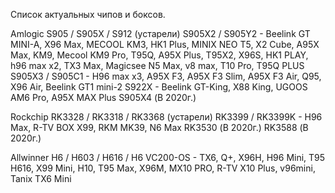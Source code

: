 Список актуальных чипов и боксов.

Amlogic
S905 /  S905X / S912 (устарели)
S905X2 / S905Y2 - Beelink GT MINI-A, X96 Max, MECOOL KM3, HK1 Plus, MINIX NEO T5, X2 Cube, A95X Max, KM9, Mecool KM9 Pro, T95Q, A95X Plus, T95X2, X96S, HK1 PLAY, h96 max x2, TX3 Max, Magicsee N5 Max, v8 max, T10 Pro, T95Q PLUS
S905X3 / S905C1 - H96 max x3, A95X F3, A95X F3 Slim, A95X F3 Air, Q95, X96 Air, Beelink GT1 mini-2
S922X - Beelink GT-King, X88 King, UGOOS AM6 Pro, A95X MAX Plus
S905X4 (В 2020г.)

Rockchip
RK3328 / RK3318 / RK3368 (устарели)
RK3399 / RK3399K - H96 Max, R-TV BOX X99, RKM MK39, N6 Max
RK3530 (В 2020г.)
RK3588 (В 2020г.)

Allwinner
H6 / H603 / H616 / H6 VC200-OS - TX6, Q+, X96H, H96 Mini, T95 H616, X99 Mini, H10, T95 Max, X96M, MX10 PRO, R-TV X10 Plus, v96mini, Tanix TX6 Mini
